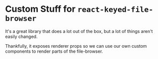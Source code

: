 # Custom Stuff for `react-keyed-file-browser`

It's a great library that does a lot out of the box, but a lot of things aren't easily changed.

Thankfully, it exposes renderer props so we can use our own custom components to render parts of the file-browser.